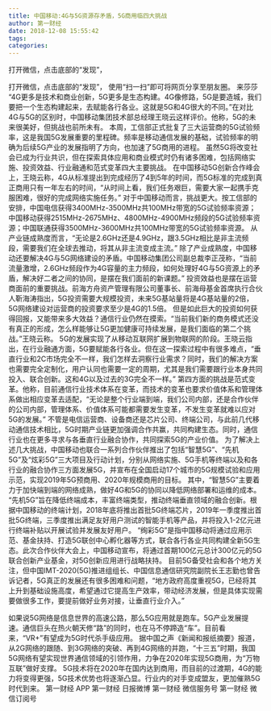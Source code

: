 ```yaml
---
title: 中国移动:4G与5G资源存矛盾，5G商用临四大挑战
author: 第一财经
date: 2018-12-08 15:55:42
tags: 
categories: 
---
```

打开微信，点击底部的“发现”，
<!-- more -->
打开微信，点击底部的“发现”，
使用“扫一扫”即可将网页分享至朋友圈。
来莎莎
“4G更多是技术和商业创新，5G更多是生态构建。4G像修路，5G是要造城，我们要把一个生态构建起来，去赋能各行各业。这就是5G和4G很大的不同。”在对比4G与5G的区别时，中国移动集团技术部总经理王晓云这样评价。他称，5G的未来很美好，但挑战也前所未有。
本周，工信部正式批复了三大运营商的5G试验频率，这是我国5G发展重要的里程碑。频率是移动通信发展的基础，试验频率的明确为后续5G产业的发展指明了方向，也加速了5G商用的进程。
虽然5G将改变社会已成为行业共识，但在探索具体应用和商业模式时仍有诸多困难，包括网络实施、投资效益、行业融通和范式变革四大主要挑战。
在中国移动5G创新合作峰会上，王晓云称，4G从标准提出到完成经历了4到5年的时间，而5G标准的完成到真正商用只有一年左右的时间，“从时间上看，我们任务艰巨，需要大家一起携手克服困难，很好的完成网络实施任务。”
对于中国移动而言，挑战更大。按工信部的安排，中国电信获得3400MHz-3500MHz共100MHz带宽的5G试验频率资源；中国移动获得2515MHz-2675MHz、4800MHz-4900MHz频段的5G试验频率资源；中国联通获得3500MHz-3600MHz共100MHz带宽的5G试验频率资源。
从产业链成熟度而言，“无论是2.6GHz还是4.9GHz，跟3.5GHz相比是非主流频段，需要我们在全球去推动，将其从非主流变成主流。”
除了产业成熟度，中国移动还要解决4G与5G网络建设的矛盾。中国移动集团公司副总裁李正茂称，“当前流量激增，2.6GHz频段作为4G容量的主力频段，如何处理好4G与5G资源上的矛盾，解决好二者之间的协同，是摆在我们面前的新课题。”
投资效益也是摆在运营商面前的重要挑战。前海方舟资产管理有限公司董事长、前海母基金首席执行合伙人靳海涛指出，5G投资需要大规模投资，未来5G基站量将是4G基站量的2倍，5G网络建设对运营商的投资要求至少是4G的1.5倍。
但是如此巨大的投资如何获得回报，又能带来多大效益？通信行业仍然在摸索。“当前我们新的商务模式还没有真正的形成，怎么样能够让5G更加健康可持续发展，是我们面临的第二个挑战。”王晓云称。
5G的发展实现了从移动互联网扩展到物联网的阶段。王晓云指出，在行业融通方面，5G要赋能各行各业。但在这一探索过程中有很多难点，“垂直行业和2C市场完全不一样，我们怎样去洞察行业需求？同时，我们的解决方案也需要完全定制化，用户认同也需要一定的周期，尤其是我们需要跟行业本身共同投入、联合创新。这和4G以及过去的3G完全不一样。”
第四方面的挑战是范式变革。他称，目前通信行业技术体系在变革，而技术的变革也要求价值体系和管理体系做出相应变革去适配，“无论是整个行业端到端，我们公司内部，还是合作伙伴的公司内部，管理体系、价值体系可能都需要发生变革，不发生变革就难以应对5G的发展。”
不管是电信运营商、设备商还是芯片公司、终端公司，与此前几代移动通信技术相比，5G时期产业链更加强调合作共赢，共同构建生态。同时，通信行业也在更多寻求与各垂直行业融合协作，共同探索5G的产业价值。
为了解决上述几大挑战，中国移动也联合一系列合作伙伴推出了包括“智慧5G”、“先机5G”及“炫彩5G”三大项目及行动计划，分别从网络实施、5G手机等终端以及和各行业的融合协作三方面发展5G，并宣布在全国启动17个城市的5G规模试验和应用示范，实现2019年5G预商用、2020年规模商用的目标。
其中，“智慧5G”主要着力于加快端到端的网络成熟，做好4G和5G的协同以降低网络部署和运维的成本。
“先机5G”旨在降低终端成本，丰富终端类型，推动终端垂直领域的融合创新。根据中国移动的终端计划，2018年底将推出首批5G终端芯片，2019年一季度推出首批5G终端，三季度推出满足友好用户测试的智能手机等产品，并将投入1-2亿元进行终端补贴以开展试验并发展友好用户。
“绚彩5G”是指中国移动将通过应用示范、基金扶持、打造5G联创中心孵化器等方式，联合各行各业共同构建全新5G生态。此次合作伙伴大会上，中国移动宣布，将通过首期100亿元总计300亿元的5G联合创新产业基金，对5G创新应用进行战略扶持。
目前5G备受社会和各个地方关注，但中国IMT-2020(5G)推进组组长、中国信息通信研究院副院长王志勤也曾告诉记者，5G真正的发展还有很多困难和问题，“地方政府高度重视5G，已经将其上升到基础设施高度，希望通过它提高生产效率，带动经济发展，但是具体实现需要做很多工作，要提前做好业务对接，让垂直行业介入。”
 
 
如果说5G网络是信息世界的高速公路，那么5G应用就是跑车。5G产业发展提速。通信巨头在热火朝天修“路”的同时，也在马不停蹄造“车”。目前看来，“VR+”有望成为5G时代杀手级应用。
据中国之声《新闻和报纸摘要》报道，从2G网络的跟随、到3G网络的突破、再到4G网络的并跑，“十三五”时期，我国5G网络有望实现世界通信领域的引领作用，力争在2020年实现5G商用，为“万物互联”做好支撑。
5G技术将在2020年在国内达到商用，而目前的过渡期，4G的能力将变得更强，5G技术优势也将逐渐凸显。行业内的对手变成盟友，更加催熟5G时代到来。
第一财经
APP
第一财经
日报微博
第一财经
微信服务号
第一财经
微信订阅号
